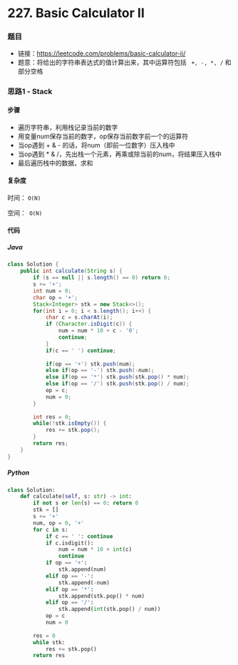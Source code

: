 # 227. Basic Calculator II

### 题目

- 链接：https://leetcode.com/problems/basic-calculator-ii/
- 题意：将给出的字符串表达式的值计算出来，其中运算符包括 ``` +, -, *, /``` 和部分空格



### 思路1 - Stack

#### 步骤

- 遍历字符串，利用栈记录当前的数字
- 用变量num保存当前的数字，op保存当前数字前一个的运算符
- 当op遇到 + & - 的话，将num（即前一位数字）压入栈中
- 当op遇到 * & /，先出栈一个元素，再乘或除当前的num，将结果压入栈中
- 最后遍历栈中的数据，求和



#### 复杂度

时间： `O(N)`

空间：` O(N)`



#### 代码

##### Java

```java
class Solution {
    public int calculate(String s) {
        if (s == null || s.length() == 0) return 0;
        s += '+';
        int num = 0;
        char op = '+';
        Stack<Integer> stk = new Stack<>();
        for(int i = 0; i < s.length(); i++) {
            char c = s.charAt(i); 
            if (Character.isDigit(c)) {
                num = num * 10 + c - '0';
                continue;
            }
            if(c == ' ') continue;
            
            if(op == '+') stk.push(num);
            else if(op == '-') stk.push(-num);
            else if(op == '*') stk.push(stk.pop() * num);
            else if(op == '/') stk.push(stk.pop() / num);
            op = c;
            num = 0;
        }
        
        int res = 0;
        while(!stk.isEmpty()) {
            res += stk.pop();
        }
        return res;
    }
}
```



##### Python

```python
class Solution:
    def calculate(self, s: str) -> int:
        if not s or len(s) == 0: return 0
        stk = []
        s += '+'
        num, op = 0, '+'
        for c in s:
            if c == ' ': continue
            if c.isdigit():
                num = num * 10 + int(c)
                continue
            if op == '+':
                stk.append(num)
            elif op == '-':
                stk.append(-num)
            elif op == '*':
                stk.append(stk.pop() * num)
            elif op == '/':
                stk.append(int(stk.pop() / num))
            op = c
            num = 0
        
        res = 0
        while stk:
            res += stk.pop()
        return res
```


